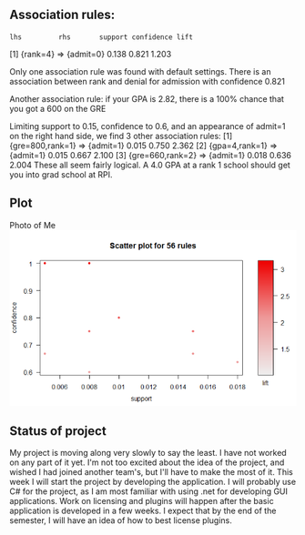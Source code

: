## Association rules:
    lhs         rhs       support confidence lift 
[1] {rank=4} => {admit=0} 0.138   0.821      1.203

Only one association rule was found with default settings.  There is an association between rank and denial for admission with confidence 0.821

Another association rule: if your GPA is 2.82, there is a 100% chance that you got a 600 on the GRE

Limiting support to 0.15, confidence to 0.6, and an appearance of admit=1 on the right hand side, we find 3 other association rules:
[1] {gre=800,rank=1} => {admit=1} 0.015   0.750      2.362
[2] {gpa=4,rank=1}   => {admit=1} 0.015   0.667      2.100
[3] {gre=660,rank=2} => {admit=1} 0.018   0.636      2.004
These all seem fairly logical.  A 4.0 GPA at a rank 1 school should get you into grad school at RPI.

## Plot
Photo of Me ![R Plot](Rplot01.png)

## Status of project
My project is moving along very slowly to say the least.  I have not worked on any part of it yet.  I'm not too excited about the idea of the project, and wished I had joined another team's, but I'll have to make the most of it.  This week I will start the project by developing the application.  I will probably use C# for the project, as I am most familiar with using .net for developing GUI applications.  Work on licensing and plugins will happen after the basic application is developed in a few weeks.  I expect that by the end of the semester, I will have an idea of how to best license plugins.